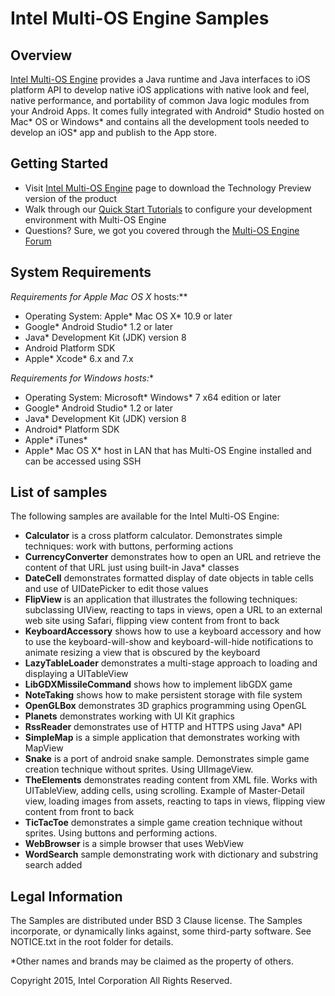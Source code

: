 Intel Multi-OS Engine Samples
========================


Overview
--------
[Intel Multi-OS Engine](https://software.intel.com/en-us/multi-os-engine) provides a Java runtime and Java interfaces to iOS platform API to develop native iOS applications with native look and feel, native performance, and portability of common Java logic modules from your Android Apps. It comes fully integrated with Android* Studio hosted on Mac* OS or Windows* and contains all the development tools needed to develop an iOS* app and publish to the App store.

Getting Started
---------------

- Visit [Intel Multi-OS Engine](https://software.intel.com/en-us/multi-os-engine) page to download the Technology Preview version of the product
- Walk through our [Quick Start Tutorials](https://software.intel.com/en-us/blogs/2015/08/27/tutorials-and-quick-start-guides-for-multi-os-engine) to configure your development environment with Multi-OS Engine
- Questions? Sure, we got you covered through the [Multi-OS Engine Forum](https://software.intel.com/en-us/forums/multi-os-engine)


System Requirements
-------------------

**Requirements for Apple* Mac OS X* hosts:**

- Operating System: Apple* Mac OS X* 10.9 or later
- Google* Android Studio* 1.2 or later
- Java* Development Kit (JDK) version 8
- Android Platform SDK
- Apple* Xcode* 6.x and 7.x

**Requirements for Windows* hosts:**

- Operating System: Microsoft* Windows* 7 x64 edition or later
- Google* Android Studio* 1.2 or later
- Java* Development Kit (JDK) version 8
- Android* Platform SDK
- Apple* iTunes*
- Apple* Mac OS X* host in LAN that has Multi-OS Engine installed and can be accessed using SSH

List of samples
-------------------------

The following samples are available for the Intel Multi-OS Engine:

- **Calculator** is a cross platform calculator. Demonstrates simple techniques: work with buttons, performing actions
- **CurrencyConverter** demonstrates how to open an URL and retrieve the content of that URL just using built-in Java* classes
- **DateCell** demonstrates formatted display of date objects in table cells and use of UIDatePicker to edit those values
- **FlipView** is an application that illustrates the following techniques: subclassing UIView, reacting to taps in views, open a URL to an external web site using Safari, flipping view content from front to back
- **KeyboardAccessory** shows how to use a keyboard accessory and how to use the keyboard-will-show and keyboard-will-hide notifications to animate resizing a view that is obscured by the keyboard
- **LazyTableLoader** demonstrates a multi-stage approach to loading and displaying a UITableView
- **LibGDXMissileCommand** shows how to implement libGDX game
- **NoteTaking** shows how to make persistent storage with file system
- **OpenGLBox** demonstrates 3D graphics programming using OpenGL
- **Planets** demonstrates working with UI Kit graphics
- **RssReader** demonstrates use of HTTP and HTTPS using Java* API
- **SimpleMap** is a simple application that demonstrates working with MapView
- **Snake** is a port of android snake sample. Demonstrates simple game creation technique without sprites. Using UIImageView.
- **TheElements** demonstrates reading content from XML file. Works with UITableView, adding cells, using scrolling. Example of Master-Detail view, loading images from assets, reacting to taps in views, flipping view content from front to back
- **TicTacToe** demonstrates a simple game creation technique without sprites. Using buttons and performing actions.
- **WebBrowser** is a simple browser that uses WebView
- **WordSearch** sample demonstrating work with dictionary and substring search added

Legal Information
-----------------

The Samples are distributed under BSD 3 Clause license. The Samples incorporate, or dynamically links against, some third-party software. See NOTICE.txt in the root folder for details.


*Other names and brands may be claimed as the property of others. 

Copyright 2015, Intel Corporation All Rights Reserved.